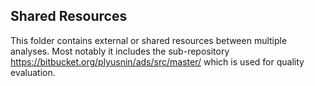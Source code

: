 ## Shared Resources

This folder contains external or shared resources between multiple analyses.
Most notably it includes the sub-repository https://bitbucket.org/plyusnin/ads/src/master/ which is used for quality evaluation.
